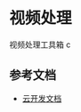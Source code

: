 # 视频处理

视频处理工具箱 c

## 参考文档

- [云开发文档](https://developers.weixin.qq.com/miniprogram/dev/wxcloud/basis/getting-started.html)

